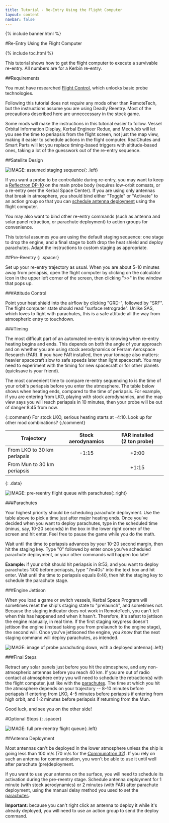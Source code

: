 ```yaml
---
title: Tutorial - Re-Entry Using the Flight Computer
layout: content
navbar: false
---
```


{% include banner.html %}

#Re-Entry Using the Flight Computer

{% include toc.html %}

This tutorial shows how to get the flight computer to execute a survivable re-entry. All numbers are for a Kerbin re-entry.

##Requirements

You must have researched [Flight Control](http://wiki.kerbalspaceprogram.com/wiki/Flight_Control), which unlocks basic probe technologies.

Following this tutorial does not *require* any mods other than RemoteTech, but the instructions assume you are using Deadly Reentry. Most of the precautions described here are unneccessary in the stock game.

Some mods will make the instructions in this tutorial easier to follow. Vessel Orbital Information Display, Kerbal Engineer Redux, and MechJeb will let you see the time to periapsis from the flight screen, not just the map view, making it easier to schedule actions in the flight computer. RealChutes and Smart Parts will let you replace timing-based triggers with altitude-based ones, taking a lot of the guesswork out of the re-entry sequence.

##Satellite Design

![IMAGE: assumed staging sequence](staging.png){: .left}

If you want a probe to be controllable during re-entry, you may want to keep a [Reflectron DP-10](../../guide/parts/#reflectron-dp-10) on the main probe body (requires low-orbit comsats, or a re-entry over the Kerbal Space Center). If you are using only antennas that break in atmosphere, you should bind either "Toggle" or "Activate" to an action group so that you can [schedule antenna deployment](#antenna-deployment) using the flight computer.

You may also want to bind other re-entry commands (such as antenna and solar panel retraction, or parachute deployment) to action groups for convenience.

This tutorial assumes you are using the default staging sequence: one stage to drop the engine, and a final stage to both drop the heat shield and deploy parachutes. Adapt the instructions to custom staging as appropriate.

##Pre-Reentry
{: .spacer}

Set up your re-entry trajectory as usual. When you are about 5-10 minutes away from periapsis, open the flight computer by clicking on the calculator icon in the upper left corner of the screen, then clicking ">>" in the window that pops up.

###Attitude Control

Point your heat shield into the airflow by clicking "GRD-", followed by "SRF". The flight computer state should read "surface retrograde". Unlike SAS, which loves to fight with parachutes, this is a safe attitude all the way from atmospheric entry to touchdown.

###Timing

The most difficult part of an automated re-entry is knowing when re-entry heating begins and ends. This depends on both the angle of your approach and on whether you are using stock aerodynamics or Ferram Aerospace Research (FAR). If you have FAR installed, then your tonnage also matters: heavier spacecraft slow to safe speeds later than light spacecraft. You may need to experiment with the timing for new spacecraft or for other planets (quicksave is your friend).

The most convenient time to compare re-entry sequencing to is the time of your orbit's periapsis before you enter the atmosphere. The table below shows when heating ends, compared to the time of periapsis. For example, if you are entering from LKO, playing with stock aerodynamics, and the map view says you will reach periapsis in 10 minutes, then your probe will be out of danger 8:45 from now.

{::comment}
For stock LKO, serious heating starts at -4:10. Look up for other mod combinations?
{:/comment}

Trajectory                       | Stock aerodynamics | FAR installed (2&nbsp;ton probe)
---------------------------------|:------------------:|:-------------------------:
From LKO to 30&nbsp;km periapsis |  -1:15             | +2:00
From Mun to 30&nbsp;km periapsis |                    | +1:15
{: .data}

![IMAGE: pre-reentry flight queue with parachutes](preflight_1.png){:.right}

###Parachutes

Your highest priority should be scheduling parachute deployment. Use the table above to pick a time just after major heating ends. Once you've decided when you want to deploy parachutes, type in the scheduled time (minus, say, 10-20 seconds) in the box in the lower right corner of the screen and hit enter. Feel free to pause the game while you do the math.

Wait until the time to periapsis advances by your 10-20 second margin, then hit the staging key. Type "0" followed by enter once you've scheduled parachute deployment, or your other commands will happen too late!

**Example:** if your orbit should hit periapsis in 8:53, and you want to deploy parachutes 1:00 before periapsis, type "7m40s" into the text box and hit enter. Wait until the time to periapsis equals 8:40, then hit the staging key to schedule the parachute stage.

###Engine Jettison

When you load a game or switch vessels, Kerbal Space Program will sometimes reset the ship's staging state to "prelaunch", and sometimes not. Because the staging indicator does not work in RemoteTech, you can't tell when this has happened and when it hasn't. Therefore, it's safest to jettison the engine manually, in real time. If the first staging keypress doesn't jettison the engine (instead taking you from prelaunch to the engine stage), the second will. Once you've jettisoned the engine, you *know* that the next staging command will deploy parachutes, as intended.

![IMAGE: image of probe parachuting down, with a deployed antenna](chute.png "Benefits of a good re-entry queue."){:.left}

###Final Steps

Retract any solar panels just before you hit the atmosphere, and any non-atmospheric antennas before you reach 40 km. If you are out of radio contact at atmosphere entry you will need to schedule the retraction(s) with the flight computer, just like with the [parachutes](#parachutes). The time at which you hit the atmosphere depends on your trajectory -- 8-10 minutes before periapsis if entering from LKO, 4-5 minutes before periapsis if entering from high orbit, and 1-2 minutes before periapsis if returning from the Mun.

Good luck, and see you on the other side!

#Optional Steps
{: .spacer}

![IMAGE: full pre-reentry flight queue](preflight_2.png){:.left}

##Antenna Deployment

Most antennas can't be deployed in the lower atmosphere unless the ship is going less than 100 m/s (70 m/s for the [Communotron 32](../../guide/parts/#communotron-32)). If you rely on such an antenna for communication, you won't be able to use it until well after parachute (pre)deployment. 

If you want to use your antenna on the surface, you will need to schedule its activation during the pre-reentry stage. Schedule antenna deployment for 1 minute (with stock aerodynamics) or 2 minutes (with FAR) after parachute deployment, using the manual delay method you used to set the [parachutes](#parachutes).

**Important:** because you can't right click an antenna to deploy it while it's already deployed, you will need to use an action group to send the deploy command.
